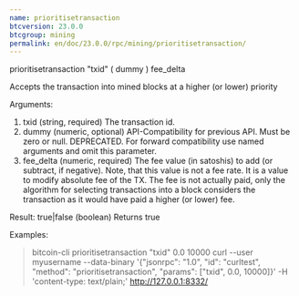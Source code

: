 ```yaml
---
name: prioritisetransaction
btcversion: 23.0.0
btcgroup: mining
permalink: en/doc/23.0.0/rpc/mining/prioritisetransaction/
---
```


prioritisetransaction "txid" ( dummy ) fee_delta

Accepts the transaction into mined blocks at a higher (or lower) priority

Arguments:
1. txid         (string, required) The transaction id.
2. dummy        (numeric, optional) API-Compatibility for previous API. Must be zero or null.
                DEPRECATED. For forward compatibility use named arguments and omit this parameter.
3. fee_delta    (numeric, required) The fee value (in satoshis) to add (or subtract, if negative).
                Note, that this value is not a fee rate. It is a value to modify absolute fee of the TX.
                The fee is not actually paid, only the algorithm for selecting transactions into a block
                considers the transaction as it would have paid a higher (or lower) fee.

Result:
true|false    (boolean) Returns true

Examples:
> bitcoin-cli prioritisetransaction "txid" 0.0 10000
> curl --user myusername --data-binary '{"jsonrpc": "1.0", "id": "curltest", "method": "prioritisetransaction", "params": ["txid", 0.0, 10000]}' -H 'content-type: text/plain;' http://127.0.0.1:8332/


